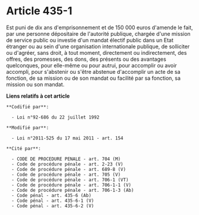 # Article 435-1

Est puni de dix ans d'emprisonnement et de 150 000 euros d'amende le fait, par une personne dépositaire de l'autorité
publique, chargée d'une mission de service public ou investie d'un mandat électif public dans un Etat étranger ou au sein
d'une organisation internationale publique, de solliciter ou d'agréer, sans droit, à tout moment, directement ou
indirectement, des offres, des promesses, des dons, des présents ou des avantages quelconques, pour elle-même ou pour autrui,
pour accomplir ou avoir accompli, pour s'abstenir ou s'être abstenue  d'accomplir un acte de sa fonction, de sa mission ou de
son mandat ou facilité par sa fonction, sa mission ou son mandat.

**Liens relatifs à cet article**

	**Codifié par**:

	  - Loi n°92-686 du 22 juillet 1992

	**Modifié par**:

	  - Loi n°2011-525 du 17 mai 2011 - art. 154

	**Cité par**:

	  - CODE DE PROCEDURE PENALE - art. 704 (M)
	  - Code de procédure pénale - art. 2-23 (V)
	  - Code de procédure pénale - art. 689-8 (V)
	  - Code de procédure pénale - art. 705 (V)
	  - Code de procédure pénale - art. 706-1 (VT)
	  - Code de procédure pénale - art. 706-1-1 (V)
	  - Code de procédure pénale - art. 706-1-3 (Ab)
	  - Code pénal - art. 435-6 (Ab)
	  - Code pénal - art. 435-6-1 (V)
	  - Code pénal - art. 435-6-2 (V)
